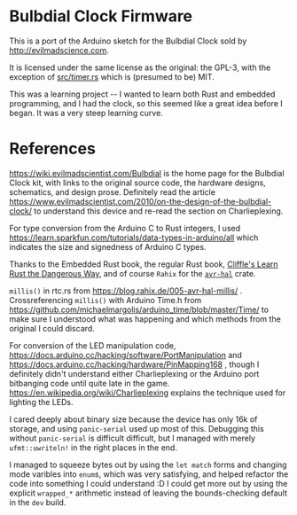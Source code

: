 # Bulbdial Clock Firmware

This is a port of the Arduino sketch for the Bulbdial Clock sold by
http://evilmadscience.com.

It is licensed under the same license as the original: the GPL-3, with the
exception of [src/timer.rs](src/timer.rs) which is (presumed to be) MIT.

This was a learning project -- I wanted to learn both Rust and embedded
programming, and I had the clock, so this seemed like a great idea before I
began.  It was a very steep learning curve.


# References

https://wiki.evilmadscientist.com/Bulbdial is the home page for the Bulbdial
Clock kit, with links to the original source code, the hardware designs,
schematics, and design prose.  Definitely read the article
https://www.evilmadscientist.com/2010/on-the-design-of-the-bulbdial-clock/ to
understand this device and re-read the section on Charlieplexing.

For type conversion from the Arduino C to Rust integers, I used
https://learn.sparkfun.com/tutorials/data-types-in-arduino/all which indicates
the size and signedness of Arduino C types.

Thanks to the Embedded Rust book, the regular Rust book, [Cliffle's Learn Rust
the Dangerous Way](https://cliffle.com/p/dangerust/1/), and of course `Rahix`
for the [`avr-hal`](https://github.com/Rahix/avr-hal/) crate.

`millis()` in rtc.rs from https://blog.rahix.de/005-avr-hal-millis/ .
Crossreferencing `millis()` with Arduino Time.h from
https://github.com/michaelmargolis/arduino_time/blob/master/Time/ to make sure
I understood what was happening and which methods from the original I could
discard.


For conversion of the LED manipulation code,
https://docs.arduino.cc/hacking/software/PortManipulation and
https://docs.arduino.cc/hacking/hardware/PinMapping168 , though I definitely
didn't understand either Charlieplexing or the Arduino port bitbanging code
until quite late in the game. https://en.wikipedia.org/wiki/Charlieplexing
explains the technique used for lighting the LEDs.

I cared deeply about binary size because the device has only 16k of storage,
and using `panic-serial` used up most of this.  Debugging this without `panic-serial` is difficult
difficult, but I managed with merely `ufmt::uwriteln!` in the right places in
the end.

I managed to squeeze bytes out by using the `let match` forms and changing mode
varibles into `enum`s, which was very satisfying, and helped refactor the code
into something I could understand :D I could get more out by using the explicit
`wrapped_*` arithmetic instead of leaving the bounds-checking default in the
`dev` build.

